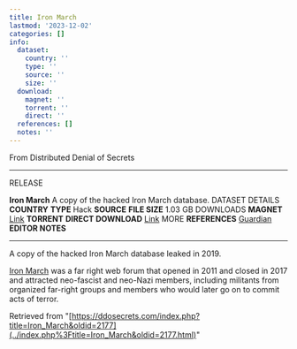 ```yaml
---
title: Iron March
lastmod: '2023-12-02'
categories: []
info:
  dataset:
    country: ''
    type: ''
    source: ''
    size: ''
  download:
    magnet: ''
    torrent: ''
    direct: ''
  references: []
  notes: ''
---
```




From Distributed Denial of Secrets

---
RELEASE

**Iron March**
A copy of the hacked Iron March database.
DATASET DETAILS
**COUNTRY**
**TYPE** Hack
**SOURCE**
**FILE SIZE** 1.03 GB
DOWNLOADS
**MAGNET** [Link](magnet:?xt=urn:btih:1d6bb15e3c73edeba3e979eda42b211196976be1&dn=iron+march+201911.zip&tr=udp://tracker.coppersurfer.tk:6969/announce&tr=udp://exodus.desync.com:6969/announce&tr=udp://tracker.leechers-paradise.org:6969/announce&tr=http://tracker.opentrackr.org:1337/announce)
**TORRENT**
**DIRECT DOWNLOAD** [Link](https://data.ddosecrets.com/Iron_March/)
MORE
**REFERENCES**
[Guardian](https://www.theguardian.com/us-news/2019/nov/07/neo-nazi-site-iron-march-materials-leak)
**EDITOR NOTES**

---

A copy of the hacked Iron March database leaked in 2019.

[Iron
March](https://en.wikipedia.org/wiki/Iron_March "wikipedia:Iron March")
was a far right web forum that opened in 2011 and closed in 2017 and
attracted neo-fascist and neo-Nazi members, including militants from
organized far-right groups and members who would later go on to commit
acts of terror.

Retrieved from
"[https://ddosecrets.com/index.php?title=Iron_March&oldid=2177](../index.php%3Ftitle=Iron_March&oldid=2177.html)"

